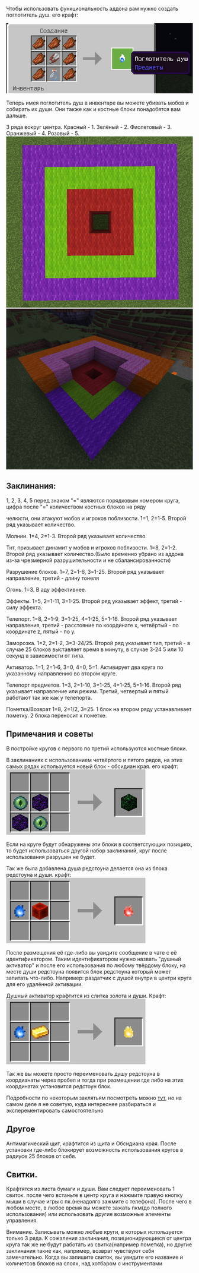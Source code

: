 Чтобы использовать функциональность аддона вам нужно создать поглотитель душ. его крафт:

![Крафт](img/craft.png)

Теперь имея поглотитель душ в инвентаре вы можете убивать мобов и собирать их души. Они также как и костные блоки понадобятся вам дальше.

3 ряда вокруг центра. Красный - 1. Зелёный - 2. Фиолетовый - 3. Оранжевый - 4. Розовый - 5.
![Схема](img/schema.png)
![Схема 2](img/schema2.png)

## Заклинания:
1, 2, 3, 4, 5 перед знаком "=" являются порядковым номером круга, цифра после "=" количеством костных блоков на ряду

челюсти, они атакуют мобов и игроков поблизости. 1=1, 2=1-5. Второй ряд указывает количество.

Молнии. 1=4, 2=1-3. Второй ряд указывает количество.

Тнт, призывает динамит у мобов и игроков поблизости. 1=8, 2=1-2. Второй ряд указывает количество.(Было временно убрано из аддона из-за чрезмерной разрушительности и не сбалансированности)

Разрушение блоков. 1=7, 2=1-6, 3=1-25. Второй ряд указывает направление, третий - длину тонеля

Огонь. 1=3. В аду эффективнее.

Эффекты. 1=5, 2=1-11, 3=1-25. Второй ряд указывает эффект, третий - силу эффекта.

Телепорт. 1=8, 2=1-9, 3=1-25, 4=1-25, 5=1-16. Второй ряд указывает направления, третий - расстояние по координате x, четвёртый - по координате z, пятый - по y.

Заморозка. 1=2, 2=1-2, 3=3-24/25. Второй ряд указывает тип, третий - в случае 25 блоков выставляет время в минуту, в случае 3-24 5 или 10 секунд в зависимости от типа.

Активатор. 1=1, 2=1-6, 3=0, 4=0, 5=1. Активирует два круга по указанному направлению во втором круге.

Телепорт предметов. 1=3, 2=1-10, 3=1-25, 4=1-25, 5=1-16. Второй ряд указывает направление или режим. Третий, четвертый и пятый работают так же как у телепорта.

Пометка/Возврат 1=8, 2=1/2, 3=25. 1 блок на втором ряду устанавливает пометку. 2 блока переносит к пометке.

## Примечания и советы
В постройке кругов с первого по третий используются костные блоки.

В заклинаниях с использованием четвёртого и пятого рядов, на этих самых рядах используется новый блок - обсидиан края. его крафт:
![Крафт обсидиана края](img/craft2.png)

Если на круге будут обнаружены эти блоки в соответстующих позициях, то будет использоваться другой набор заклинаний, круг после использования разрушен не будет.

Так же была добавлена душа редстоуна делается она из блока редстоуна и души. крафт: ![Крафт души редстоуна](img/craft3.png)

После размещения её где-либо вы увидите сообщение в чате с её идентификатором. Таким идентификатором нужно назвать "душный активатор" и после его использования по любому твёрдому блоку, на месте души редстоуна появится блок редстоуна который может запитать что-либо. Например: раздатчик с душой внутри в центри круга для его удалённой активации.

Душный активатор крафтится из слитка золота и души. Крафт: ![Крафт Душного активатор](img/craft4.png)

Так же вы можете просто переименовать душу редстоуна в коордианаты через пробел и тогда при размещении где либо на этих координатах установится редстоун блок.

Подробности по некоторым заклятьям посмотреть можно [тут](spellguide.md), но на самом деле я не советую, куда интереснее разбираться и эксперементировать самостоятельно

## Другое
Антимагический щит, крафтится из щита и Обсидиана края. После установки где-либо блокирует возможность использования кругов в радиусе 25 блоков от себя.


## Свитки.
Крафтятся из листа бумаги и души. Вам следует переименовать 1 свиток. после чего встаньте в центр круга и нажмите правую кнопку мыши в случае игры с пк.(ненадолго зажмите с телефона). После чего в любом месте, в любое время вы можете зажать пкм(до полного использования) или использовать другие возможные элементы управления. 

Внимание. Записывать можно любые круги, в которых используется только 3 ряда. К сожаления заклинания, позиционирующиеся от центра круга так же не будут работать из свитка(например пометка), но другие заклинания такие как, например, возврат чувствуют себя замечательно. Когда вы запишите свиток, вы увидите его название и количетсов блоков на слоях, над хотбаром с инструментами
